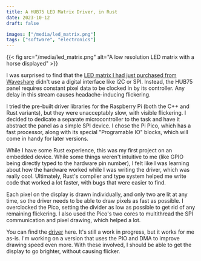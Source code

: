 ```yaml
---
title: A HUB75 LED Matrix Driver, in Rust
date: 2023-10-12
draft: false

images: ["/media/led_matrix.png"]
tags: ["software", "electronics"]
---
```


{{< fig src="/media/led_matrix.png" alt="A low resolution LED matrix with a horse displayed" >}}

I was surprised to find that the [LED matrix I had just purchased from Waveshare](https://www.waveshare.com/rgb-matrix-p2.5-96x48-f.htm) didn't use a digital interface like I2C or SPI. Instead, the HUB75 panel requires constant pixel data to be clocked in by its controller. Any delay in this stream causes headache-inducing flickering.

I tried the pre-built driver libraries for the Raspberry Pi (both the C++ and Rust variants), but they were unacceptably slow, with visible flickering. I decided to dedicate a separate microcontroller to the task and have it abstract the panel as a simple SPI device. I chose the Pi Pico, which has a fast processor, along with its special "Programable IO" blocks, which will come in handy for later versions.

While I have some Rust experience, this was my first project on an embedded device. While some things weren't intuitive to me (like GPIO being directly typed to the hardware pin number), I felt like I was learning about how the hardware worked while I was writing the driver, which was really cool. Ultimately, Rust's compiler and type system helped me write code that worked a lot faster, with bugs that were easier to find.

Each pixel on the display is drawn individually, and only two are lit at any time, so the driver needs to be able to draw pixels as fast as possible. I overclocked the Pico, setting the divider as low as possible to get rid of any remaining flickering. I also used the Pico's two cores to multithread the SPI communication and pixel drawing, which helped a lot.

You can find the [driver](https://github.com/rmenon1008/led_matrix_rp2040_rust) here. It's still a work in progress, but it works for me as-is. I'm working on a version that uses the PIO and DMA to improve drawing speed even more. With these involved, I should be able to get the display to go brighter, without causing flicker.

